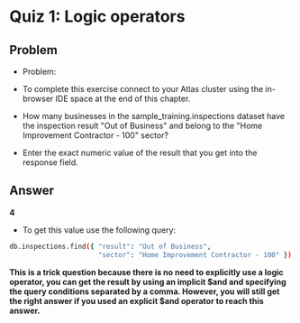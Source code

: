 # Quiz 1: Logic operators

## Problem
- Problem:

- To complete this exercise connect to your Atlas cluster using the in-browser IDE space at the end of this chapter.

- How many businesses in the sample_training.inspections dataset have the inspection result "Out of Business" and belong to the "Home Improvement Contractor - 100" sector?

- Enter the exact numeric value of the result that you get into the response field.

## Answer
**4**

- To get this value use the following query:
```bash
db.inspections.find({ "result": "Out of Business",
                      "sector": "Home Improvement Contractor - 100" }).count()
```

**This is a trick question because there is no need to explicitly use a logic operator, you can get the result by using an implicit $and and specifying the query conditions separated by a comma. However, you will still get the right answer if you used an explicit $and operator to reach this answer.**